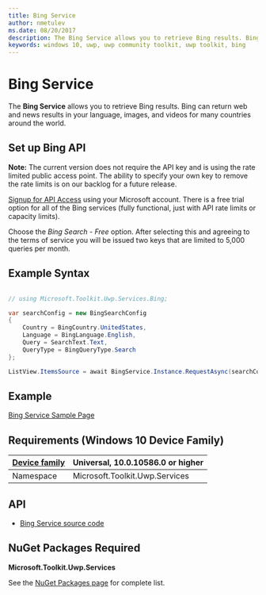 ```yaml
---
title: Bing Service
author: nmetulev
ms.date: 08/20/2017
description: The Bing Service allows you to retrieve Bing results. Bing can return web and news results in your language, images, and videos for many countries around the world.
keywords: windows 10, uwp, uwp community toolkit, uwp toolkit, bing
---
```


# Bing Service

The **Bing Service** allows you to retrieve Bing results. Bing can return web and news results in your language, images, and videos for many countries around the world.

## Set up Bing API

**Note:**  The current version does not require the API key and is using the rate limited public access point.  The ability to specify your own key to remove the rate limits is on our backlog for a future release.

[Signup for API Access](https://www.microsoft.com/cognitive-services/en-us/sign-up) using your Microsoft account.  There is a free trial option for all of the Bing services (fully functional, just with API rate limits or capacity limits).

Choose the *Bing Search - Free* option.  After selecting this and agreeing to the terms of service you will be issued two keys that are limited to 5,000 queries per month.

## Example Syntax

```csharp

// using Microsoft.Toolkit.Uwp.Services.Bing;

var searchConfig = new BingSearchConfig
{
    Country = BingCountry.UnitedStates,
    Language = BingLanguage.English,
    Query = SearchText.Text,
    QueryType = BingQueryType.Search
};

ListView.ItemsSource = await BingService.Instance.RequestAsync(searchConfig, 50);

```

## Example

[Bing Service Sample Page](https://github.com/Microsoft/UWPCommunityToolkit/tree/master/Microsoft.Toolkit.Uwp.SampleApp/SamplePages/Bing%20Service)

## Requirements (Windows 10 Device Family)

| [Device family](http://go.microsoft.com/fwlink/p/?LinkID=526370) | Universal, 10.0.10586.0 or higher |
| --- | --- |
| Namespace | Microsoft.Toolkit.Uwp.Services |

## API

* [Bing Service source code](https://github.com/Microsoft/UWPCommunityToolkit/tree/master/Microsoft.Toolkit.Uwp.Services/Services/Bing)


## NuGet Packages Required

**Microsoft.Toolkit.Uwp.Services**

See the [NuGet Packages page](../Nuget-Packages.md) for complete list.
